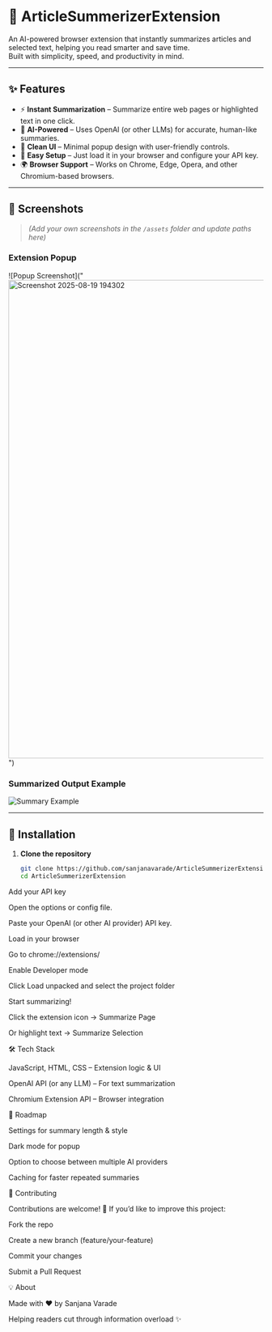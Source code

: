 
# 📖 ArticleSummerizerExtension

An AI-powered browser extension that instantly summarizes articles and selected text, helping you read smarter and save time.  
Built with simplicity, speed, and productivity in mind.

---

## ✨ Features

- ⚡ **Instant Summarization** – Summarize entire web pages or highlighted text in one click.  
- 🤖 **AI-Powered** – Uses OpenAI (or other LLMs) for accurate, human-like summaries.  
- 🎨 **Clean UI** – Minimal popup design with user-friendly controls.  
- 🔑 **Easy Setup** – Just load it in your browser and configure your API key.  
- 🌍 **Browser Support** – Works on Chrome, Edge, Opera, and other Chromium-based browsers.  

---

## 📸 Screenshots

> *(Add your own screenshots in the `/assets` folder and update paths here)*

### Extension Popup
![Popup Screenshot]("<img width="1780" height="946" alt="Screenshot 2025-08-19 194302" src="https://github.com/user-attachments/assets/f9b16f32-6d57-434f-8feb-040e81140cfa" />
")

### Summarized Output Example
![Summary Example](<img width="1783" height="951" alt="Screenshot 2025-08-19 194340" src="https://github.com/user-attachments/assets/3ae14b3e-0950-4e6c-8e15-3b130b7918f7" />
)

---

## 🚀 Installation

1. **Clone the repository**
   ```bash
   git clone https://github.com/sanjanavarade/ArticleSummerizerExtension.git
   cd ArticleSummerizerExtension

Add your API key

Open the options or config file.

Paste your OpenAI (or other AI provider) API key.

Load in your browser

Go to chrome://extensions/

Enable Developer mode

Click Load unpacked and select the project folder

Start summarizing!

Click the extension icon → Summarize Page

Or highlight text → Summarize Selection

🛠️ Tech Stack

JavaScript, HTML, CSS – Extension logic & UI

OpenAI API (or any LLM) – For text summarization

Chromium Extension API – Browser integration

📅 Roadmap

 Settings for summary length & style

 Dark mode for popup

 Option to choose between multiple AI providers

 Caching for faster repeated summaries

🤝 Contributing

Contributions are welcome! 🎉
If you’d like to improve this project:

Fork the repo

Create a new branch (feature/your-feature)

Commit your changes

Submit a Pull Request

💡 About

Made with ❤️ by Sanjana Varade

Helping readers cut through information overload ✨
